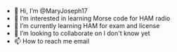 - 👋 Hi, I’m @MaryJoseph17
- 👀 I’m interested in learning Morse code for HAM radio
- 🌱 I’m currently learning HAM for exam and license
- 💞️ I’m looking to collaborate on I don't know yet
- 📫 How to reach me email

<!---
MaryJoseph17/MaryJoseph17 is a ✨ special ✨ repository because its `README.md` (this file) appears on your GitHub profile.
You can click the Preview link to take a look at your changes.
--->
